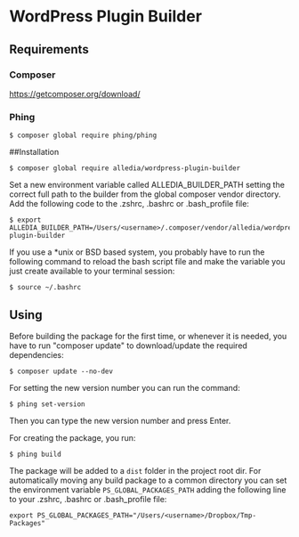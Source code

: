 # WordPress Plugin Builder

## Requirements

### Composer

https://getcomposer.org/download/

### Phing

```shell script
$ composer global require phing/phing
```

##Installation

```shell script
$ composer global require alledia/wordpress-plugin-builder
```

Set a new environment variable called ALLEDIA_BUILDER_PATH setting the correct full path to the builder from the global composer vendor directory.
Add the following code to the .zshrc, .bashrc or .bash_profile file: 

```shell script
$ export ALLEDIA_BUILDER_PATH=/Users/<username>/.composer/vendor/alledia/wordpress-plugin-builder
```

If you use a *unix or BSD based system, you probably have to run the following command to reload the bash script file and make the variable you just create available to your terminal session:

```shell script
$ source ~/.bashrc
```  

## Using

Before building the package for the first time, or whenever it is needed, you have to run "composer update" to download/update the required dependencies:

```shell script
$ composer update --no-dev
```  

For setting the new version number you can run the command:

```shell script
$ phing set-version
```

Then you can type the new version number and press Enter.

For creating the package, you run:

```shell script
$ phing build
```

The package will be added to a `dist` folder in the project root dir. For automatically moving any build package to a common directory you can set the environment variable `PS_GLOBAL_PACKAGES_PATH` adding the following line to your .zshrc, .bashrc or .bash_profile file:

```shell script
export PS_GLOBAL_PACKAGES_PATH="/Users/<username>/Dropbox/Tmp-Packages"
```